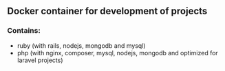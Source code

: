 ## Docker container for development of projects

### Contains:
- ruby (with rails, nodejs, mongodb and mysql)
- php (with nginx, composer, mysql, nodejs, mongodb and optimized for laravel projects)

